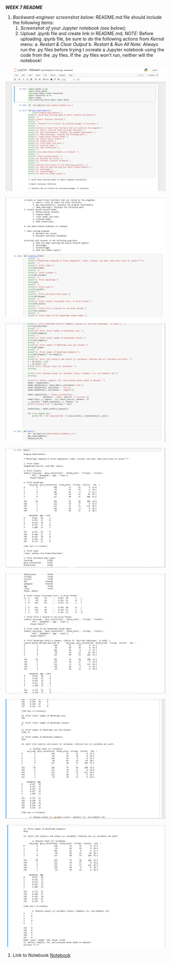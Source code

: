 ***WEEK 7 README***

1. *Backward-engineer screenshot below:* README.md file should include the following items:
    1. *Screenshot of your Jupyter notebook (see below);*
    2. Upload .ipynb file and create link in README.md;
        *NOTE:* Before uploading .ipynb file, be sure to do the following actions from *Kernal* menu:
            a. *Restart & Clear Output*
            b. *Restart & Run All*
    *Note: Always* run the .py files before trying t ocreate a Jupyter notebook using the code from the .py files. If the .py files won't run, neither will the notebook!
    
![jupyter screenshot1](img/DISweek7shot1.png)    

![jupyter screenshot1](img/DISweek7shot2.png)    

![jupyter screenshot1](img/DISweek7shot3.png)    

![jupyter screenshot1](img/DISweek7shot4.png)    

![jupyter screenshot1](img/DISweek7shot5.png)    

![jupyter screenshot1](img/DISweek7shot6.png)    

![jupyter screenshot1](img/DISweek7shot7.png)    

1. Link to Notebook
[Notebook](documents/DISweek7.ipynb "Week 7 notebook")